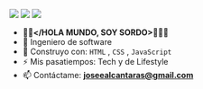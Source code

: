 [<img src="https://img.shields.io/badge/github-%2312100E.svg?&style=for-the-badge&logo=github&logoColor=white&color=black"/>](https://github.com/josealcontara)
[<img src="https://img.shields.io/badge/instagram-%2312100E.svg?&style=for-the-badge&logo=instagram&color=405DE6"/>](https://instagram.com/josealcontara) 
[<img src="https://img.shields.io/badge/linkedin-%230077B5.svg?&style=for-the-badge&logo=linkedin&logoColor=white"/>](https://www.linkedin.com/in/josealcontara/)

- **👋🏻</HOLA MUNDO, SOY SORDO>🧏🏻‍♂️**
- 🏢 Ingeniero de software
- 🧰 Construyo con:  `HTML` , `CSS` , `JavaScript`
- ⚡ Mis pasatiempos: Tech y de Lifestyle 
- 📫 Contáctame: **joseealcantaras@gmail.com**
